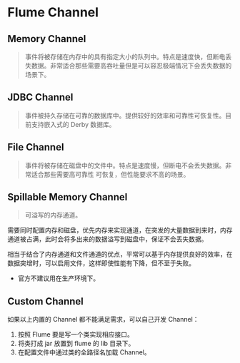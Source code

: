 # Flume Channel

## Memory Channel

> 事件将被存储在内存中的具有指定大小的队列中。特点是速度快，但断电丢失数据。非常适合那些需要高吞吐量但是可以容忍极端情况下会丢失数据的场景下。

## JDBC Channel

> 事件被持久存储在可靠的数据库中。提供较好的效率和可靠性可恢复性。目前支持嵌入式的 Derby 数据库。

## File Channel

> 事件将被存储在磁盘中的文件中。特点是速度慢，但断电不会丢失数据。非常适合那些需要高可靠性 可恢复，但性能要求不高的场景。

## Spillable Memory Channel

> 可溢写的内存通道。

需要同时配置内存和磁盘，优先内存来实现通道，在突发的大量数据到来时，内存通道被占满，此时会将多出来的数据溢写到磁盘中，保证不会丢失数据。

相当于结合了内存通道和文件通道的优点，平常可以基于内存提供良好的效率，在数据突增时，可以启用文件，这样即使性能有下降，但不至于失败。

- 官方不建议用在生产环境下。

## Custom Channel

如果以上内置的 Channel 都不能满足需求，可以自己开发 Channel：

1. 按照 Flume 要是写一个类实现相应接口。
2. 将类打成 jar 放置到 flume 的 lib 目录下。
3. 在配置文件中通过类的全路径名加载 Channel。

